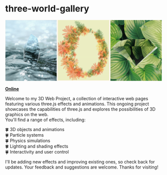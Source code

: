 # three-world-gallery

![image](/public/preview/preview.png)

[**Online**](https://three-world-gallery.vercel.app/)

Welcome to my 3D Web Project, a collection of interactive web pages featuring various three.js effects and animations. This ongoing project showcases the capabilities of three.js and explores the possibilities of 3D graphics on the web.  
You'll find a range of effects, including:

🍀 3D objects and animations  
🍀 Particle systems  
🍀 Physics simulations  
🍀 Lighting and shading effects  
🍀 Interactivity and user control

I'll be adding new effects and improving existing ones, so check back for updates. Your feedback and suggestions are welcome. Thanks for visiting!
